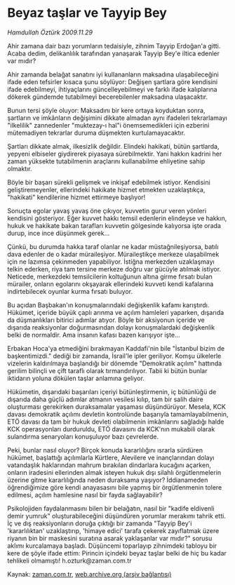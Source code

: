 # Beyaz taşlar ve Tayyip Bey

*Hamdullah Öztürk 2009.11.29*

<tr><td class="metin" colspan="2" style="padding-top: 20px; padding-left: 5px; ">Ahir zamana dair bazı yorumların tedaisiyle, zihnim Tayyip Erdoğan'a gitti. Acaba dedim, delikanlılık tarafından yanaşarak Tayyip Bey'e iltica edenler var mıdır?</td></tr><tr><td class="metin" colspan="2" style="padding-top: 20px; padding-left: 5px; "><p>Ahir zamanda belağat sanatını iyi kullananların maksadına ulaşabileceğini ifade eden tefsirler kısaca şunu söylüyor: Değişen şartlara göre kendisini ifade edebilmeyi, ihtiyaçlarını güncelleyebilmeyi ve farklı ifade kalıplarına dökerek gündemde tutabilmeyi becerebilenler maksadına ulaşacaktır.
<p> Bunun tersi şöyle oluyor: Maksadını bir kere ortaya koyduktan sonra, şartların ve imkânların değişimini dikkate almadan aynı ifadeleri tekrarlamayı "ilkelilik" zannedenler "muktezay-ı hal"i önemsemedikleri için ezberini mütemadiyen tekrarlar duruma düşmekten kurtulamayacaktır.
<p> Şartları dikkate almak, ilkesizlik değildir. Elindeki hakikati, bütün şartlarda, yepyeni elbiseler giydirerek piyasaya sürebilmektir. Yani hakkın kadrini her zaman yüksekte tutabilmenin araçlarını kullanabilme ehliyetine sahip olmaktır.
<p> Böyle bir başarı sürekli gelişmek ve inkişaf edebilmek istiyor. Kendisini geliştiremeyenler, ellerindeki hakikate hizmet etmekten uzaklaştıkça, "hakikati" kendilerine hizmet ettirmeye başlıyor! 
<p> Sonuçta egolar yavaş yavaş öne çıkıyor, kuvvetin gurur veren yönleri kendisini gösteriyor. Eğer kuvvet hakkı temsil edenlerin elindeyse ve hakkın, hukuk ve hakikate bakan tarafları kuvvetin gölgesinde kalıyorsa işte orada durup, ince ince düşünmek gerek...
<p> Çünkü, bu durumda hakka taraf olanlar ne kadar müstağnileşiyorsa, batılı dava edenler de o kadar müraileşiyor. Müraileştikçe merkeze ulaşabilmek için ne lazımsa çekinmeden yapabiliyor. İstiğna merkezden uzaklaşmayı telkin ederken, riya tam tersine merkeze doğru var gücüyle atılmak istiyor. Neticede, merkezdeki temsilcilerin koltuğunun altına girme fırsatı bulan mürailer, onların egolarını okşayarak ellerindeki kuvveti kendi kafalarına indirtebilecek oyunlar kurma fırsatı buluyor.
<p> Bu açıdan Başbakan'ın konuşmalarındaki değişkenlik kafamı karıştırdı. Hükümet, içeride büyük çaplı arınma ve açılım hamleleri yaparken, dışarıda da düşmanlıkları bitirici adımlar atıyor. Böyle bir aksiyonun içeride ve dışarıda reaksiyonlar doğurmasından dolayı konuşmalardaki değişkenlik belki de normaldir. Ama insanın kafası bazen karışıyor işte... 
<p> Erbakan Hoca'ya etmediğini bırakmayan Kaddafi'nin bile "İstanbul bizim de başkentimizdi." dediği bir zamanda, İsrail'le ipler geriliyor. Komşu ülkelerle vizelerin kaldırılmaya başlandığı bir dönemde "Demokratik açılım" hattında gerilim bilinçli ve çift taraflı olarak tırmandırılıyor. Tabii ki bütün bunlar iktidarın yoluna dökülen taşlar anlamına geliyor.
<p> Hükümetin, dışarıdaki başarıları içeriyi bütünleştirmenin, iç bütünlüğü de dışarıda daha güçlü adımlar atmanın vesilesi kılıp, tam bir salih daire oluşturması gerekirken duraksamalar yaşaması düşündürüyor. Mesela, KCK davası demokratik açılımı devletin kontrolünde başarıyla tamamlayabilmenin, ETÖ davası da tam bir hukuk devleti olabilmenin imkânlarını sağladığı halde KCK operasyonları durduruldu, ETÖ davasını da KCK'nın mukabili olarak sulandırma senaryoları konuşuluyor bazı çevrelerde.
<p> Peki, bunlar nasıl oluyor? Birçok konuda kararlılığını ısrarla sürdüren hükümet, başlattığı açılımlarla Kürtlere, Alevilere ve inançlarından dolayı vatandaşlık haklarından mahrum bırakılan dindarlara kucağını açarken, onların iradesini ellerinden almak isteyen hukuk dışı silahlı örgütlenmelerin üzerine gitme kararlılığında neden duraksama yaşıyor? İddianameden öğrendiğimize göre kendi anayasasını bile yapmış bir örgütlenmenin tolere edilmesi, açılım hamlesine nasıl bir fayda sağlayabilir?
<p> Psikolojiden faydalanmasını bilen bir belağatın, nasıl bir "kadife eldivenli demir yumruk" oluşturabileceğini düşündüren yorumlar merakımı tahrik etti. İç ve dış reaksiyonların doruğa çıktığı bir zamanda "Tayyip Bey'i 'kararlılıktan' uzaklaştırıp, 'himaye edici' tarafa çekerek zayıflatmak üzere riyanın bin bir maskesini suratına asarak yaklaşanlar var mıdır?" sorusu aklımı kurcalamaya başladı. Düşüncemi toparlayıp zihnimdeki tabloyu bir kere de şöyle ifade ettim: Pirincin içindeki beyaz taşlar belki de hiç bu kadar tehlikeli olmamıştı! h.ozturk@zaman.com.tr<br/></p></p></p></p></p></p></p></p></p></p></p></td></tr>

Kaynak: [zaman.com.tr](http://zaman.com.tr/yazar.do?yazino=921215), [web.archive.org (arşiv bağlantısı)](http://web.archive.org/web/20100110051236/http://www.zaman.com.tr:80/yazar.do?yazino=921215)
